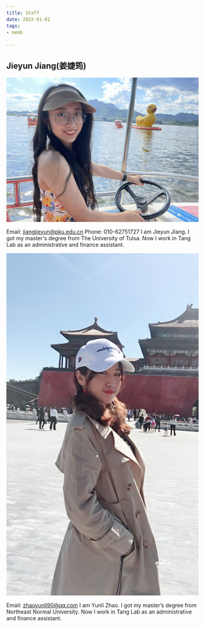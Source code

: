 ```yaml
---
title: Staff
date: 2022-01-01
tags:
- memb

---
```




## Jieyun Jiang(姜婕筠)

![姜婕筠](https://raw.githubusercontent.com/DF-Master/yidapicbed/main/markdown/20210903111525.jpg)

Email: jiangjieyun@pku.edu.cn 
Phone: 010-62751727
I am Jieyun Jiang. I got my master's degree from The University of Tulsa. Now I work in Tang Lab as an administrative and finance assistant.

<!--more-->

![赵云丽](https://raw.githubusercontent.com/DF-Master/tanglabpicbed/main/2022/202302/zhaoyl.jpg)

Email: zhaoyunli90@qq.com
I am Yunli Zhao. I got my master’s degree from Northeast Normal University. Now I work in Tang Lab as an administrative and finance assistant.

<!-- 
## Mengjun Xue（薛孟军）

Email: mxue@pku.edu.cn

I'm Mengjun Xue, received my PhD degree from TU Berlin, and now a member of Tang Lab. My research interest is biomolecular NMR.

![薛孟军](https://raw.githubusercontent.com/DF-Master/yidapicbed/main/202203081235243.png) -->